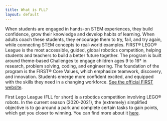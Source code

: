 ```yaml
---
title: What is FLL?
layout: default
---
```


When students are engaged in hands-on STEM experiences, they build confidence, grow their knowledge and develop habits of learning.
When adults coach these students, they encourage them to try, fail, and try again, while connecting STEM concepts to real-world examples. FIRST® LEGO® League is the most accessible, guided, global robotics competition,
helping students and teachers to build a better future together.
The program is built around theme-based Challenges to engage children ages 9 to 16* in research, problem solving, coding, and engineering. The foundation of the program is the FIRST® Core Values, which emphasize teamwork, discovery, and innovation. Students emerge more confident
excited, and equipped with the skills they need in a changing workforce.
[See the official FIRST website](https://www.firstinspires.org/robotics/fll/what-is-first-lego-league).

<!-- Dear future people, if you read this and the season years are wrong, update them please! -->
First Lego League (FLL for short) is a robotics competition involving LEGO® robots. In the current season (2020-2021),
the (extremely) simplified objective is to go around a park and complete certain tasks to gain points, which get you closer to winning.
You can find more about it [here](https://www.firstinspires.org/robotics/fll/).
